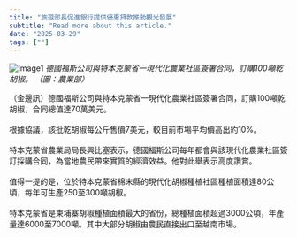 ```yaml
---
title: "旅遊部長促進銀行提供優惠貸款推動觀光發展"
subtitle: "Read more about this article."
date: "2025-03-29"
tags: [""]
---
```


![Image1](/thumbnails/pepper-german-deal.jpg "new-year-reunion")
*德國福斯公司與特本克蒙省一現代化農業社區簽署合同，訂購100噸乾胡椒。 （圖：農業部）*


（金邊訊）德國福斯公司與特本克蒙省一現代化農業社區簽署合同，訂購100噸乾胡椒，合同總值達70萬美元。
<br/><br/>
根據協議，該批乾胡椒每公斤售價7美元，較目前市場平均價高出約10%。
<br/><br/>
特本克蒙省農業局局長興比塞表示，德國福斯公司每年都會與該現代化農業社區簽訂採購合同，為當地農民帶來實質的經濟效益。他對此舉表示高度讚賞。
<br/><br/>
值得一提的是，位於特本克蒙省棉末縣的現代化胡椒種植社區種植面積達80公頃，每年可生產250至300噸胡椒。
<br/><br/>
特本克蒙省是柬埔寨胡椒種植面積最大的省份，總種植面積超過3000公頃，年產量達6000至7000噸。其中大部分胡椒由農民直接出口至越南市場。